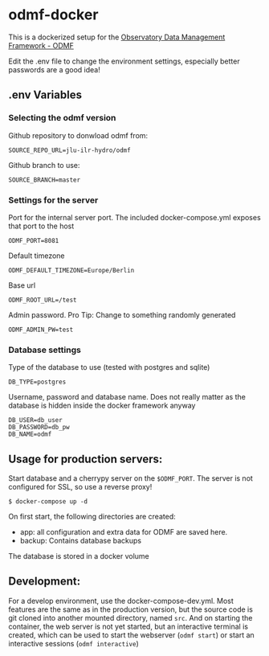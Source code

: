 # odmf-docker

This is a dockerized setup for the [Observatory Data Management Framework - ODMF](https://github.com/jlu-ilr-hydro/odmf)

Edit the .env file to change the environment settings, especially better passwords are a good idea!

## .env Variables

### Selecting the odmf version

Github repository to donwload odmf from:

    SOURCE_REPO_URL=jlu-ilr-hydro/odmf

Github branch to use:

    SOURCE_BRANCH=master

### Settings for the server

Port for the internal server port. The included docker-compose.yml exposes that port to the host

    ODMF_PORT=8081
Default timezone

    ODMF_DEFAULT_TIMEZONE=Europe/Berlin
Base url

    ODMF_ROOT_URL=/test

Admin password. Pro Tip: Change to something randomly generated

    ODMF_ADMIN_PW=test

### Database settings

Type of the database to use (tested with postgres and sqlite)

    DB_TYPE=postgres

Username, password and database name. Does not really matter as the database is hidden inside the docker framework anyway  

    DB_USER=db_user
    DB_PASSWORD=db_pw
    DB_NAME=odmf

## Usage for production servers:

Start database and a cherrypy server on the `$ODMF_PORT`. The server is not configured for SSL, so use a reverse proxy!
    
    $ docker-compose up -d

On first start, the following directories are created:

 - app: all configuration and extra data for ODMF are saved here. 
 - backup: Contains database backups

The database is stored in a docker volume

## Development:

For a develop environment, use the docker-compose-dev.yml. Most features are the same as in the production version, but
the source code is git cloned into another mounted directory, named `src`. And on starting the container, the web server
is not yet started, but an interactive terminal is created, which can be used to start the webserver (`odmf start`) or
start an interactive sessions (`odmf interactive`)